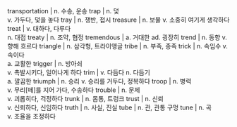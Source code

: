transportation	| n. 수송, 운송
trap	| n. 덫<br/>v. 가두다, 덫을 놓다
tray	| n. 쟁반, 접시
treasure	| n. 보물 v. 소중히 여기게 생각하다
treat	| v. 대하다, 다루다<br/>n. 대접
treaty	| n. 조약, 협정
tremendous	| a. 거대한 ad. 굉장히
trend	| n. 동향 v. 향해 흐르다
triangle	| n. 삼각형, 트라이앵글
tribe	| n. 부족, 종족
trick	| n. 속임수 v. 속이다<br/>a. 교활한
trigger	| n. 방아쇠<br/>v. 촉발시키다, 일어나게 하다
trim	| v. 다듬다 n. 다듬기<br/>a. 깔끔한
triumph	| n. 승리 v. 승리를 거두다, 정복하다
troop	| n. 병력<br/>v. 무리[떼]를 지어 가다, 수송하다
trouble	| n. 문제<br/>v. 괴롭히다, 걱정하다
trunk	| n. 몸통, 트렁크
trust	| n. 신뢰<br/>v. 신뢰하다, 신임하다
truth	| n. 사실, 진실
tube	| n. 관, 관통 구멍
tune	| n. 곡<br/>v. 조율을 조정하다
